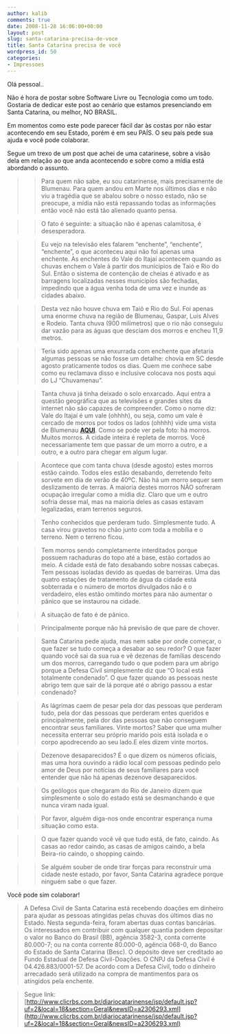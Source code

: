 ```yaml
---
author: kalib
comments: true
date: 2008-11-28 16:06:00+00:00
layout: post
slug: santa-catarina-precisa-de-voce
title: Santa Catarina precisa de você
wordpress_id: 50
categories:
- Impressoes
---
```

Olá pessoal..




Não é hora de postar sobre Software Livre ou Tecnologia como um todo. Gostaria de dedicar este post ao cenário que estamos presenciando em Santa Catarina, ou melhor, NO BRASIL.




Em momentos como este pode parecer fácil dar às costas por não estar acontecendo em seu Estado, porém é em seu PAÍS. O seu país pede sua ajuda e você pode colaborar.




Segue um trexo de um post que achei de uma catarinese, sobre a visão dela em relação ao que anda acontecendo e sobre como a mídia está abordando o assunto.




> 

>
>> Para quem não sabe, eu sou catarinense, mais precisamente de Blumenau. Para quem andou em Marte nos últimos dias e não viu a tragédia que se abalou sobre o nosso estado, não se preocupe, a mídia não está repassando todas as informações então você não está tão alienado quanto pensa.
>> 
>> 

>> 
>> O fato é seguinte: a situação não é apenas calamitosa, é desesperadora.
>> 
>> 

>> 
>> Eu vejo na televisão eles falarem “enchente”, “enchente”, “enchente”, o que aconteceu aqui não foi apenas uma enchente. As enchentes do Vale do Itajaí acontecem quando as chuvas enchem o Vale à partir dos munícipios de Taió e Rio do Sul. Então o sistema de contenção de cheias é ativado e as barragens localizadas nesses municipíos são fechadas, impedindo que a água venha toda de uma vez e inunde as cidades abaixo.
>> 
>> 

>> 
>> Desta vez não houve chuva em Taió e Rio do Sul. Foi apenas uma enorme chuva na região de Blumenau, Gaspar, Luis Alves e Rodeio. Tanta chuva (900 milímetros) que o rio não conseguiu dar vazão para as águas que desciam dos morros e encheu 11,9 metros.
>> 
>> 

>> 
>> Teria sido apenas uma enxurrada com enchente que afetaria algumas pessoas se não fosse um detalhe: chovia em SC desde agosto praticamente todos os dias. Quem me conhece sabe como eu reclamava disso e inclusive colocava nos posts aqui do LJ “Chuvamenau”.
>> 
>> 

>> 
>> Tanta chuva já tinha deixado o solo enxarcado. Aqui entra a questão geográfica que as televisões e grandes sites da internet não são capazes de compreender. Como o nome diz: Vale do Itajaí é um vale (ohhhh), ou seja, como um vale é cercado de morros por todos os lados (ohhhh) vide uma vista de Blumenau [**AQUI**](http://lahy.livejournal.com/www.belasantacatarina.com.br/blumenau/blumenau1.jpg). Como se pode ver pela foto: há morros. Muitos morros. A cidade inteira é repleta de morros. Você necessariamente tem que passar de um morro a outro, e a outro, e a outro para chegar em algum lugar.
>> 
>> 

>> 
>> Acontece que com tanta chuva (desde agosto) estes morros estão caindo. Todos eles estão desabando, derretendo feito sorvete em dia de verão de 40ºC. Não há um morro sequer sem deslizamento de terras. A maioria destes morros NÃO sofreram ocupação irregular como a mídia diz. Claro que um e outro sofria desse mal, mas na maioria deles as casas estavam legalizadas, eram terrenos seguros.
>> 
>> 

>> 
>> Tenho conhecidos que perderam tudo. Simplesmente tudo. A casa virou gravetos no chão junto com toda a mobília e o terreno. Nem o terreno ficou.
>> 
>> 

>> 
>> Tem morros sendo completamente interditados porque possuem rachaduras do topo até a base, estão cortados ao meio. A cidade está de fato desabando sobre nossas cabeças. Tem pessoas isoladas devido as quedas de barreiras. Uma das quatro estações de tratamento de água da cidade está sobterrada e o número de mortos divulgados não é o verdadeiro, eles estão omitindo mortes para não aumentar o pânico que se instaurou na cidade.
>> 
>> 

>> 
>> A situação de fato é de pânico.
>> 
>> 

>> 
>> Principalmente porque não há previsão de que pare de chover.
>> 
>> 

>> 
>> Santa Catarina pede ajuda, mas nem sabe por onde começar, o que fazer se tudo começa a desabar ao seu redor? O que fazer quando você sai da sua rua e vê dezenas de famílias descendo um dos morros, carregando tudo o que podem para um abrigo porque a Defesa Civil simplesmente diz que “O local está totalmente condenado”. O que fazer quando as pessoas neste abrigo tem que sair de lá porque até o abrigo passou a estar condenado?
>> 
>> 

>> 
>> As lágrimas caem de pesar pela dor das pessoas que perderam tudo, pela dor das pessoas que perderam entes queridos e principalmente, pela dor das pessoas que não conseguem encontrar seus famíliares. Vinte mortos? Saber que uma mulher necessita enterrar seu próprio marido pois está isolada e o corpo apodrecendo ao seu lado.E eles dizem vinte mortos.
>> 
>> 

>> 
>> Dezenove desaparecidos? É o que dizem os números oficiais, mas uma hora ouvindo a rádio local com pessoas pedindo pelo amor de Deus por notícias de seus famíliares para você entender que não há apenas dezenove desaparecidos.
>> 
>> 

>> 
>> Os geólogos que chegaram do Rio de Janeiro dizem que simplesmente o solo do estado está se desmanchando e que nunca viram nada igual.
>> 
>> 

>> 
>> Por favor, alguém diga-nos onde encontrar esperança numa situação como esta.
>> 
>> 

>> 
>> O que fazer quando você vê que tudo está, de fato, caindo. As casas ao redor caindo, as casas de amigos caindo, a bela Beira-rio caindo, o shopping caindo.
>> 
>> 

>> 
>> Se alguém souber de onde tirar forças para reconstruir uma cidade neste estado, por favor, Santa Catarina agradece porque ninguém sabe o que fazer.
>> 
>> 

> 
> 





Você pode sim colaborar!




> A Defesa Civil de Santa Catarina está recebendo doações em dinheiro para ajudar as pessoas atingidas pelas chuvas dos últimos dias no Estado. Nesta segunda-feira, foram abertas duas contas bancárias. Os interessados em contribuir com qualquer quantia podem depositar o valor no Banco do Brasil (BB), agência 3582-3, conta corrente 80.000-7; ou na conta corrente 80.000-0, agência 068-0, do Banco do Estado de Santa Catarina (Besc).  O depósito deve ser creditado ao Fundo Estadual de Defesa Civil-Doações. O CNPJ da Defesa Civil é 04.426.883/0001-57. De acordo com a Defesa Civil, todo o dinheiro arrecadado será utilizado na compra de mantimentos para os atingidos pela enchente.
> 
> 

> 
> Segue link: [http://www.clicrbs.com.br/diariocatarinense/jsp/default.jsp?uf=2&local=18&section=Geral&newsID=a2306293.xml](http://www.clicrbs.com.br/diariocatarinense/jsp/default.jsp?uf=2&local=18&section=Geral&newsID=a2306293.xml)
> 
> 




